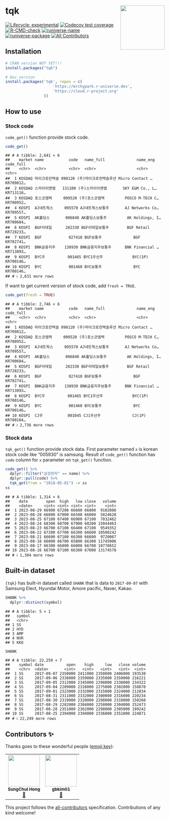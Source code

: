 
# tqk [<img src="man/figures/logo.png" align="right" height=140/>](https://mrchypark.github.io/tqk/index.html)

<!-- badges: start -->
[![Lifecycle:
experimental](https://img.shields.io/badge/lifecycle-experimental-orange.svg)](https://lifecycle.r-lib.org/articles/stages.html#experimental)
[![Codecov test
coverage](https://codecov.io/gh/mrchypark/tqk/branch/main/graph/badge.svg)](https://app.codecov.io/gh/mrchypark/tqk?branch=main)
[![R-CMD-check](https://github.com/mrchypark/tqk/actions/workflows/check-standard.yaml/badge.svg)](https://github.com/mrchypark/tqk/actions/workflows/check-standard.yaml)
[![runiverse-name](https://mrchypark.r-universe.dev/badges/:name)](https://mrchypark.r-universe.dev/)
[![runiverse-package](https://mrchypark.r-universe.dev/badges/tqk)](http://mrchypark.r-universe.dev/ui/)
[![All Contributors](https://img.shields.io/badge/all_contributors-1-orange.svg?style=flat-square)](#contributors)
<!-- badges: end -->

## Installation

``` r
# CRAN version NOT YET!!!
install.packages("tqk")

# Dev version
install.packages('tqk', repos = c(
                     'https://mrchypark.r-universe.dev',
                     'https://cloud.r-project.org'
                 ))
```

## How to use

### Stock code

`code_get()` function provide stock code.

``` r
code_get()
```

    ## # A tibble: 2,641 × 6
    ##    market name           code   name_full              name_eng        code_full
    ##    <chr>  <chr>          <chr>  <chr>                  <chr>           <chr>    
    ##  1 KOSDAQ 마이크로컨텍솔 098120 (주)마이크로컨텍솔루션 Micro Contact … KR709812…
    ##  2 KOSDAQ 스카이이앤엠   131100 (주)스카이이앤엠       SKY E&M Co., L… KR713110…
    ##  3 KOSDAQ 포스코엠텍     009520 (주)포스코엠텍         POSCO M-TECH C… KR700952…
    ##  4 KOSPI  AJ네트웍스     095570 AJ네트웍스보통주       AJ Networks Co… KR709557…
    ##  5 KOSPI  AK홀딩스       006840 AK홀딩스보통주         AK Holdings, I… KR700684…
    ##  6 KOSPI  BGF리테일      282330 BGF리테일보통주        BGF Retail      KR728233…
    ##  7 KOSPI  BGF            027410 BGF보통주              BGF             KR702741…
    ##  8 KOSPI  BNK금융지주    138930 BNK금융지주보통주      BNK Financial … KR713893…
    ##  9 KOSPI  BYC우          001465 BYC1우선주             BYC(1P)         KR700146…
    ## 10 KOSPI  BYC            001460 BYC보통주              BYC             KR700146…
    ## # ℹ 2,631 more rows

If want to get current version of stock code, add `fresh = TRUE`.

``` r
code_get(fresh = TRUE)
```

    ## # A tibble: 2,746 × 6
    ##    market name           code   name_full              name_eng        code_full
    ##    <chr>  <chr>          <chr>  <chr>                  <chr>           <chr>    
    ##  1 KOSDAQ 마이크로컨텍솔 098120 (주)마이크로컨텍솔루션 Micro Contact … KR709812…
    ##  2 KOSDAQ 포스코엠텍     009520 (주)포스코엠텍         POSCO M-TECH C… KR700952…
    ##  3 KOSPI  AJ네트웍스     095570 AJ네트웍스보통주       AJ Networks Co… KR709557…
    ##  4 KOSPI  AK홀딩스       006840 AK홀딩스보통주         AK Holdings, I… KR700684…
    ##  5 KOSPI  BGF리테일      282330 BGF리테일보통주        BGF Retail      KR728233…
    ##  6 KOSPI  BGF            027410 BGF보통주              BGF             KR702741…
    ##  7 KOSPI  BNK금융지주    138930 BNK금융지주보통주      BNK Financial … KR713893…
    ##  8 KOSPI  BYC우          001465 BYC1우선주             BYC(1P)         KR700146…
    ##  9 KOSPI  BYC            001460 BYC보통주              BYC             KR700146…
    ## 10 KOSPI  CJ우           001045 CJ1우선주              CJ(1P)          KR700104…
    ## # ℹ 2,736 more rows

### Stock data

`tqk_get()` function provide stock data. First parameter named `x` is
korean stock code like “005930” is samsung. Result of `code_get()`
function has `code` column for `x` parameter on `tqk_get()` function.

``` r
code_get() %>% 
  dplyr::filter("삼성전자" == name) %>%
  dplyr::pull(code) %>% 
  tqk_get(from = "2018-05-01") -> ss
ss
```

    ## # A tibble: 1,314 × 6
    ##    date        open  high   low close   volume
    ##    <date>     <int> <int> <int> <int>    <int>
    ##  1 2023-08-29 66900 67200 66600 66800  9102086
    ##  2 2023-08-28 66800 67000 66500 66800  5824628
    ##  3 2023-08-25 67100 67400 66900 67100  7032462
    ##  4 2023-08-24 68300 68700 67900 68200 15044463
    ##  5 2023-08-23 66700 67100 66400 67100  9549352
    ##  6 2023-08-22 67200 67700 66300 66600 10500242
    ##  7 2023-08-21 66600 67100 66300 66600  9720067
    ##  8 2023-08-18 66000 66700 65800 66300 11745006
    ##  9 2023-08-17 66300 66800 66000 66700 10778652
    ## 10 2023-08-16 66700 67100 66300 67000 13174578
    ## # ℹ 1,304 more rows

## Built-in dataset

`{tqk}` has built-in dataset called `SHANK` that is data to `2017-09-07`
with Samsung Elect, Hyundai Motor, Amore pacific, Naver, Kakao.

``` r
SHANK %>%
  dplyr::distinct(symbol)
```

    ## # A tibble: 5 × 1
    ##   symbol
    ##   <chr> 
    ## 1 SS    
    ## 2 HYD   
    ## 3 AMP   
    ## 4 NVR   
    ## 5 KKO

``` r
SHANK
```

    ## # A tibble: 22,259 × 7
    ##    symbol date          open    high     low   close volume
    ##    <chr>  <date>       <int>   <int>   <int>   <int>  <int>
    ##  1 SS     2017-09-07 2350000 2411000 2350000 2406000 193530
    ##  2 SS     2017-09-06 2338000 2359000 2335000 2350000 216221
    ##  3 SS     2017-09-05 2312000 2345000 2298000 2338000 234322
    ##  4 SS     2017-09-04 2289000 2318000 2275000 2302000 158870
    ##  5 SS     2017-09-01 2323000 2332000 2315000 2324000 212834
    ##  6 SS     2017-08-31 2311000 2332000 2300000 2316000 220234
    ##  7 SS     2017-08-30 2319000 2320000 2298000 2310000 150260
    ##  8 SS     2017-08-29 2282000 2304000 2258000 2304000 252473
    ##  9 SS     2017-08-28 2351000 2362000 2298000 2305000 199242
    ## 10 SS     2017-08-25 2394000 2394000 2336000 2351000 224871
    ## # ℹ 22,249 more rows

## Contributors ✨

Thanks goes to these wonderful people ([emoji key](https://allcontributors.org/docs/en/emoji-key)):

<!-- ALL-CONTRIBUTORS-LIST:START - Do not remove or modify this section -->
<!-- prettier-ignore-start -->
<!-- markdownlint-disable -->
<table>
  <tr>
    <td align="center"><a href="https://chulhongsung.github.io/"><img src="https://avatars0.githubusercontent.com/u/37679460?v=4" width="100px;" alt=""/><br /><sub><b>SungChul Hong</b></sub></a><br /><a href="#question-chulhongsung" title="Answering Questions">💬</a></td>
    <td align="center"><a href="https://gbkim01.github.io/myblog/"><img src="https://avatars0.githubusercontent.com/u/30010992?v=4" width="100px;" alt=""/><br /><sub><b>gbkim01</b></sub></a><br /><a href="https://github.com/mrchypark/tqk/issues?q=author%3Agbkim01" title="Bug reports">🐛</a></td>
  </tr>
</table>

<!-- markdownlint-enable -->
<!-- prettier-ignore-end -->
<!-- ALL-CONTRIBUTORS-LIST:END -->

This project follows the [all-contributors](https://github.com/all-contributors/all-contributors) specification. Contributions of any kind welcome!
